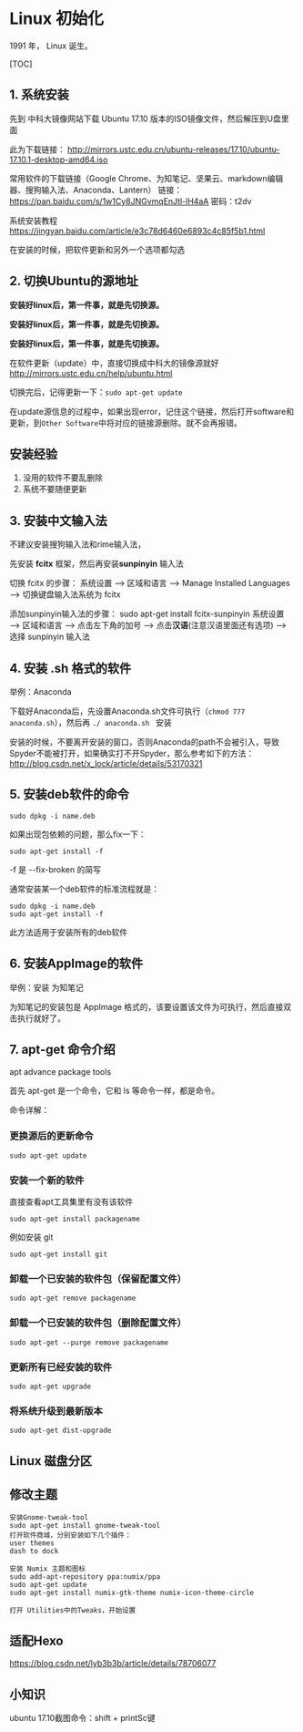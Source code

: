# Linux 初始化
1991 年， Linux 诞生。

[TOC]

## 1. 系统安装

先到 中科大镜像网站下载 Ubuntu 17.10 版本的ISO镜像文件，然后解压到U盘里面

此为下载链接：
http://mirrors.ustc.edu.cn/ubuntu-releases/17.10/ubuntu-17.10.1-desktop-amd64.iso

常用软件的下载链接（Google Chrome、为知笔记、坚果云、markdown编辑器、搜狗输入法、Anaconda、Lantern）
链接：https://pan.baidu.com/s/1w1Cy8JNGvmqEnJtl-lH4aA 密码：t2dv

系统安装教程
https://jingyan.baidu.com/article/e3c78d6460e6893c4c85f5b1.html

在安装的时候，把软件更新和另外一个选项都勾选

## 2. 切换Ubuntu的源地址

**安装好linux后，第一件事，就是先切换源。**

**安装好linux后，第一件事，就是先切换源。**

**安装好linux后，第一件事，就是先切换源。**

在软件更新（update）中，直接切换成中科大的镜像源就好
http://mirrors.ustc.edu.cn/help/ubuntu.html 

切换完后，记得更新一下：`sudo apt-get update`

在update源信息的过程中，如果出现error，记住这个链接，然后打开software和更新，到`Other Software`中将对应的链接源删除。就不会再报错。

## 安装经验
1. 没用的软件不要乱删除
2. 系统不要随便更新

## 3. 安装中文输入法

不建议安装搜狗输入法和rime输入法，

先安装 **fcitx** 框架，然后再安装**sunpinyin** 输入法

切换 fcitx 的步骤：
系统设置 ——> 区域和语言 ——> Manage Installed Languages ——> 切换键盘输入法系统为 fcitx

添加sunpinyin输入法的步骤：
sudo apt-get install fcitx-sunpinyin
系统设置 ——> 区域和语言 ——> 点击左下角的加号 ——> 点击**汉语**(注意汉语里面还有选项) ——> 选择 sunpinyin 输入法

## 4. 安装 .sh 格式的软件 

举例：Anaconda

下载好Anaconda后，先设置Anaconda.sh文件可执行（`chmod 777 anaconda.sh`），然后再 `./ anaconda.sh ` 安装

安装的时候，不要离开安装的窗口，否则Anaconda的path不会被引入，导致Spyder不能被打开，如果确实打不开Spyder，那么参考如下的方法：http://blog.csdn.net/x_lock/article/details/53170321

## 5. 安装deb软件的命令

` sudo dpkg -i name.deb `

如果出现包依赖的问题，那么fix一下：

` sudo apt-get install -f `

 -f 是 --fix-broken  的简写

通常安装某一个deb软件的标准流程就是：
```
sudo dpkg -i name.deb
sudo apt-get install -f
```

此方法适用于安装所有的deb软件

## 6. 安装AppImage的软件

举例：安装  为知笔记

为知笔记的安装包是 AppImage 格式的，该要设置该文件为可执行，然后直接双击执行就好了。

## 7. apt-get 命令介绍

apt advance package tools

首先 apt-get 是一个命令，它和 ls 等命令一样，都是命令。

命令详解：

### 更换源后的更新命令

`sudo apt-get update`

### 安装一个新的软件
直接查看apt工具集里有没有该软件

`sudo apt-get install packagename`

例如安装 git

`sudo apt-get install git`

### 卸载一个已安装的软件包（保留配置文件）

`sudo apt-get remove packagename`

### 卸载一个已安装的软件包（删除配置文件）

`sudo apt-get --purge remove packagename`

### 更新所有已经安装的软件

`sudo apt-get upgrade`

### 将系统升级到最新版本

`sudo apt-get dist-upgrade`

## Linux 磁盘分区



## 修改主题

```
安装Gnome-tweak-tool
sudo apt-get install gnome-tweak-tool
打开软件商城，分别安装如下几个插件：
user themes
dash to dock

安装 Numix 主题和图标
sudo add-apt-repository ppa:numix/ppa
sudo apt-get update
sudo apt-get install numix-gtk-theme numix-icon-theme-circle

打开 Utilities中的Tweaks，开始设置
```

## 适配Hexo

https://blog.csdn.net/lyb3b3b/article/details/78706077

## 小知识
ubuntu 17.10截图命令：shift + printSc键